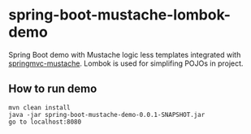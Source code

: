# spring-boot-mustache-lombok-demo

Spring Boot demo with Mustache logic less templates integrated with [springmvc-mustache](https://github.com/mjeanroy/springmvc-mustache).
Lombok is used for simplifing POJOs in project.


## How to run demo

```shell
mvn clean install
java -jar spring-boot-mustache-demo-0.0.1-SNAPSHOT.jar
go to localhost:8080
```
